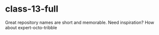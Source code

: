 # class-13-full
Great repository names are short and memorable. Need inspiration? How about expert-octo-tribble
